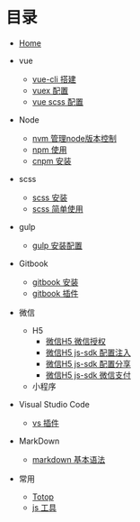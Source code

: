 # 目录

* [Home](README.md)


+ vue
	+ [vue-cli 搭建](src/md_file/vue/vue-cli_install.md)
	+ [vuex 配置](src/md_file/vue/vue_vuex.md)
	+ [vue scss 配置](src/md_file/vue/vue_scss.md)

+ Node
	+ [nvm 管理node版本控制](src/md_file/node/nvm_install.md)
	+ [npm 使用](src/md_file/node/npm.md)
	+ [cnpm 安装](src/md_file/node/cnpm_install.md)

+ scss
	+ [scss 安装](src/md_file/scss/scss_install.md)
	+ [scss 简单使用](src/md_file/scss/scss_use.md)

+ gulp
	+ [gulp 安装配置](src/md_file/gulp/gulp_install.md)

+ Gitbook
	+ [gitbook 安装](src/md_file/gitbook/gitbook.md)
	+ [gitbook 插件](src/md_file/gitbook/plugin.md)

* 微信	
	+ H5
		+ [微信H5 微信授权](src/md_file/wx/h5/h5_login.md)
		+ [微信H5 js-sdk 配置注入](src/md_file/wx/h5/jssdk_config.md)
		+ [微信H5 js-sdk 配置分享](src/md_file/wx/h5/sdk_share.md)
		+ [微信H5 js-sdk 微信支付](src/md_file/wx/h5/jssdk_wx_pay.md)
	+ 小程序	
* Visual Studio Code   
	+ [vs 插件](src/md_file/vscode/vs_plugin.md)

* MarkDown   
	+ [markdown 基本语法](src/md_file/markdown/simple_grammar.md)

* 常用
	+ [Totop](src/md_file/demo/js/totop.md)
	+ [js 工具](src/md_file/demo/js/js_utils.md)